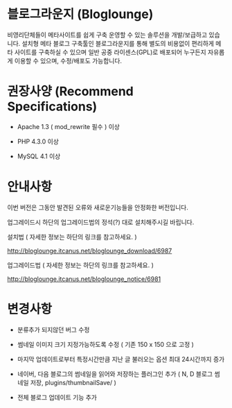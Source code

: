 블로그라운지 (Bloglounge)
===========

비영리단체들이 메타사이트를 쉽게 구축 운영할 수 있는 솔루션을 개발/보급하고 있습니다. 설치형 메타 블로그 구축툴인 블로그라운지를 통해 별도의 비용없이 편리하게 메타 사이트를 구축하실 수 있으며 일반 공중 라이센스(GPL)로 배포되어 누구든지 자유롭게 이용할 수 있으며, 수정/배포도 가능합니다.

권장사양 (Recommend Specifications)
===========
- Apache 1.3 ( mod_rewrite 필수 ) 이상

- PHP 4.3.0 이상

- MySQL  4.1 이상

안내사항
===========

이번 버전은 그동안 발견된 오류와 새로운기능들을 안정화한 버전입니다.

업그레이드시 하단의 업그레이드법의 정석(?) 대로 설치해주시길 바립니다.

설치법 ( 자세한 정보는 하단의 링크를 참고하세요. )

http://bloglounge.itcanus.net/bloglounge_download/6987

업그레이드법 ( 자세한 정보는 하단의 링크를 참고하세요. )

http://bloglounge.itcanus.net/bloglounge_notice/6981

변경사항
===========

- 분류추가 되지않던 버그 수정

- 썸네일 이미지 크기 지정가능하도록 수정 ( 기존 150 x 150 으로 고정 )

- 마지막 업데이트로부터 특정시간만큼 지난 글 불러오는 옵션 최대 24시간까지 증가

- 네이버, 다음 블로그의 썸네일을 읽어와 저장하는 플러그인 추가 ( N, D 블로그 썸네일 저장, plugins/thumbnailSave/ ) 

- 전체 블로그 업데이트 기능 추가
